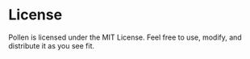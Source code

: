 # License

Pollen is licensed under the MIT License. Feel free to use, modify, and distribute it as you see fit.
